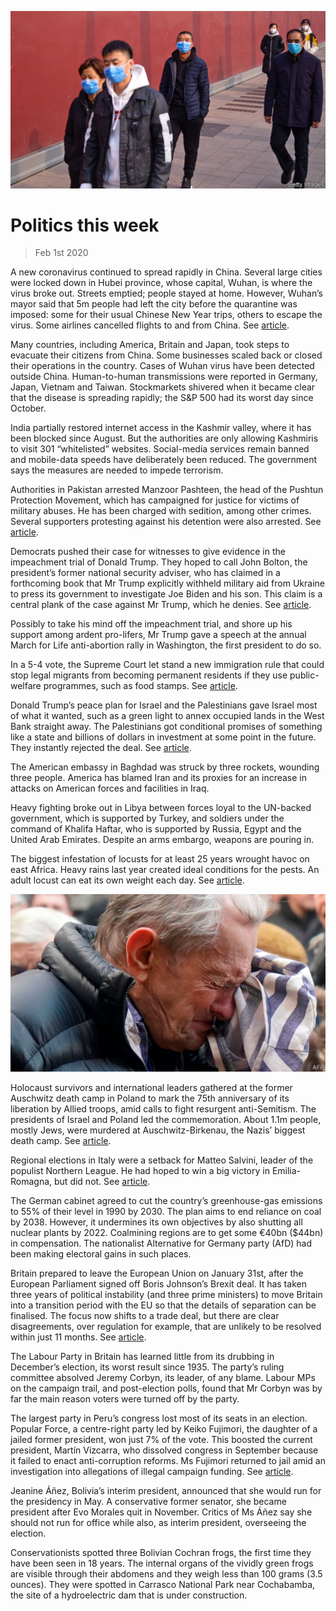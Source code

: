 ![](./images/20200201_WWP002_0.jpg)

# Politics this week

> Feb 1st 2020

A new coronavirus continued to spread rapidly in China. Several large cities were locked down in Hubei province, whose capital, Wuhan, is where the virus broke out. Streets emptied; people stayed at home. However, Wuhan’s mayor said that 5m people had left the city before the quarantine was imposed: some for their usual Chinese New Year trips, others to escape the virus. Some airlines cancelled flights to and from China. See [article](https://www.economist.com//leaders/2020/01/30/will-the-wuhan-virus-become-a-pandemic).

Many countries, including America, Britain and Japan, took steps to evacuate their citizens from China. Some businesses scaled back or closed their operations in the country. Cases of Wuhan virus have been detected outside China. Human-to-human transmissions were reported in Germany, Japan, Vietnam and Taiwan. Stockmarkets shivered when it became clear that the disease is spreading rapidly; the S&P 500 had its worst day since October.

India partially restored internet access in the Kashmir valley, where it has been blocked since August. But the authorities are only allowing Kashmiris to visit 301 “whitelisted” websites. Social-media services remain banned and mobile-data speeds have deliberately been reduced. The government says the measures are needed to impede terrorism.

Authorities in Pakistan arrested Manzoor Pashteen, the head of the Pushtun Protection Movement, which has campaigned for justice for victims of military abuses. He has been charged with sedition, among other crimes. Several supporters protesting against his detention were also arrested. See [article](https://www.economist.com//asia/2020/01/30/a-prominent-critic-of-pakistans-army-is-hauled-into-court).

Democrats pushed their case for witnesses to give evidence in the impeachment trial of Donald Trump. They hoped to call John Bolton, the president’s former national security adviser, who has claimed in a forthcoming book that Mr Trump explicitly withheld military aid from Ukraine to press its government to investigate Joe Biden and his son. This claim is a central plank of the case against Mr Trump, which he denies. See [article](https://www.economist.com//united-states/2020/01/27/john-boltons-claims-jolt-donald-trumps-impeachment-trial).

Possibly to take his mind off the impeachment trial, and shore up his support among ardent pro-lifers, Mr Trump gave a speech at the annual March for Life anti-abortion rally in Washington, the first president to do so.

In a 5-4 vote, the Supreme Court let stand a new immigration rule that could stop legal migrants from becoming permanent residents if they use public-welfare programmes, such as food stamps. See [article](https://www.economist.com//united-states/2020/01/30/the-supreme-court-votes-to-allow-a-green-card-wealth-test).

Donald Trump’s peace plan for Israel and the Palestinians gave Israel most of what it wanted, such as a green light to annex occupied lands in the West Bank straight away. The Palestinians got conditional promises of something like a state and billions of dollars in investment at some point in the future. They instantly rejected the deal. See [article](https://www.economist.com//leaders/2020/01/30/donald-trumps-one-sided-peace-plan).

The American embassy in Baghdad was struck by three rockets, wounding three people. America has blamed Iran and its proxies for an increase in attacks on American forces and facilities in Iraq.

Heavy fighting broke out in Libya between forces loyal to the UN-backed government, which is supported by Turkey, and soldiers under the command of Khalifa Haftar, who is supported by Russia, Egypt and the United Arab Emirates. Despite an arms embargo, weapons are pouring in.

The biggest infestation of locusts for at least 25 years wrought havoc on east Africa. Heavy rains last year created ideal conditions for the pests. An adult locust can eat its own weight each day. See [article](https://www.economist.com//middle-east-and-africa/2020/01/30/east-africa-is-reeling-from-an-invasion-of-locusts).

![](./images/20200201_WWP003_0.jpg)

Holocaust survivors and international leaders gathered at the former Auschwitz death camp in Poland to mark the 75th anniversary of its liberation by Allied troops, amid calls to fight resurgent anti-Semitism. The presidents of Israel and Poland led the commemoration. About 1.1m people, mostly Jews, were murdered at Auschwitz-Birkenau, the Nazis’ biggest death camp. See [article](https://www.economist.com//europe/2020/01/26/an-anniversary-at-auschwitz-is-marred-by-disputes).

Regional elections in Italy were a setback for Matteo Salvini, leader of the populist Northern League. He had hoped to win a big victory in Emilia-Romagna, but did not. See [article](https://www.economist.com//europe/2020/01/30/regional-elections-in-italy-buttress-the-government).

The German cabinet agreed to cut the country’s greenhouse-gas emissions to 55% of their level in 1990 by 2030. The plan aims to end reliance on coal by 2038. However, it undermines its own objectives by also shutting all nuclear plants by 2022. Coalmining regions are to get some €40bn ($44bn) in compensation. The nationalist Alternative for Germany party (AfD) had been making electoral gains in such places.

Britain prepared to leave the European Union on January 31st, after the European Parliament signed off Boris Johnson’s Brexit deal. It has taken three years of political instability (and three prime ministers) to move Britain into a transition period with the EU so that the details of separation can be finalised. The focus now shifts to a trade deal, but there are clear disagreements, over regulation for example, that are unlikely to be resolved within just 11 months. See [article](https://www.economist.com//leaders/2020/01/30/britain-after-brexit).

The Labour Party in Britain has learned little from its drubbing in December’s election, its worst result since 1935. The party’s ruling committee absolved Jeremy Corbyn, its leader, of any blame. Labour MPs on the campaign trail, and post-election polls, found that Mr Corbyn was by far the main reason voters were turned off by the party.

The largest party in Peru’s congress lost most of its seats in an election. Popular Force, a centre-right party led by Keiko Fujimori, the daughter of a jailed former president, won just 7% of the vote. This boosted the current president, Martín Vizcarra, who dissolved congress in September because it failed to enact anti-corruption reforms. Ms Fujimori returned to jail amid an investigation into allegations of illegal campaign funding. See [article](https://www.economist.com//the-americas/2020/01/30/the-difficulty-of-reforming-peru).

Jeanine Áñez, Bolivia’s interim president, announced that she would run for the presidency in May. A conservative former senator, she became president after Evo Morales quit in November. Critics of Ms Áñez say she should not run for office while also, as interim president, overseeing the election.

Conservationists spotted three Bolivian Cochran frogs, the first time they have been seen in 18 years. The internal organs of the vividly green frogs are visible through their abdomens and they weigh less than 100 grams (3.5 ounces). They were spotted in Carrasco National Park near Cochabamba, the site of a hydroelectric dam that is under construction.
